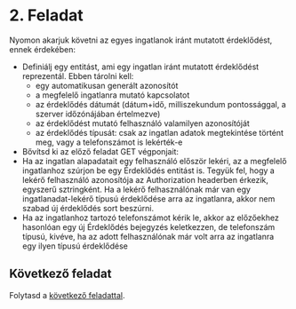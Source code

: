 # 2. Feladat

Nyomon akarjuk követni az egyes ingatlanok iránt mutatott érdeklődést, ennek érdekében:

- Definiálj egy entitást, ami egy ingatlan iránt mutatott érdeklődést reprezentál. Ebben tárolni kell:
  - egy automatikusan generált azonosítót
  - a megfelelő ingatlanra mutató kapcsolatot
  - az érdeklődés dátumát (dátum+idő, milliszekundum pontossággal, a szerver időzónájában értelmezve)
  - az érdeklődést mutató felhasználó valamilyen azonosítóját
  - az érdeklődés típusát: csak az ingatlan adatok megtekintése történt meg, vagy a telefonszámot is lekérték-e
-  Bővítsd ki az előző feladat GET végponjait:
  - Ha az ingatlan alapadatait egy felhasználó először lekéri, az a megfelelő ingatlanhoz szúrjon be egy Érdeklődés entitást is. Tegyük fel, hogy a lekérő felhasználó azonosítója az Authorization headerben érkezik, egyszerű sztringként. Ha a lekérő felhasználónak már van egy ingatlanadat-lekérő típusú érdeklődése arra az ingatlanra, akkor nem szabad új érdeklődés sort beszúrni.
  - Ha az ingatlanhoz tartozó telefonszámot kérik le, akkor az előzőekhez hasonlóan egy új Érdeklődés bejegyzés keletkezzen, de telefonszám típusú, kivéve, ha az adott felhasználónak már volt arra az ingatlanra egy ilyen típusú érdeklődése

## Következő feladat

Folytasd a [következő feladattal](Feladat-3.md).
